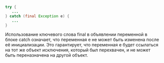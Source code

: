 ```java
try {
   ...
} catch (final Exception e) {
   ...
}
```
Использование ключевого слова final в объявлении переменной в блоке catch означает, что переменная e не может быть изменена после её инициализации. Это гарантирует, что переменная e будет ссылаться на тот же объект исключения, который был перехвачен, и не может быть переназначена на другой объект.